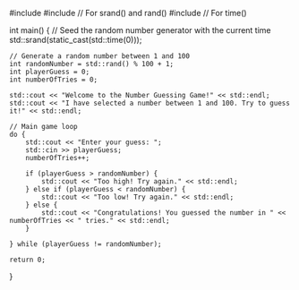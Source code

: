 #include <iostream>
#include <cstdlib>  // For srand() and rand()
#include <ctime>    // For time()

int main() {
    // Seed the random number generator with the current time
    std::srand(static_cast<unsigned int>(std::time(0)));
    
    // Generate a random number between 1 and 100
    int randomNumber = std::rand() % 100 + 1;
    int playerGuess = 0;
    int numberOfTries = 0;

    std::cout << "Welcome to the Number Guessing Game!" << std::endl;
    std::cout << "I have selected a number between 1 and 100. Try to guess it!" << std::endl;

    // Main game loop
    do {
        std::cout << "Enter your guess: ";
        std::cin >> playerGuess;
        numberOfTries++;

        if (playerGuess > randomNumber) {
            std::cout << "Too high! Try again." << std::endl;
        } else if (playerGuess < randomNumber) {
            std::cout << "Too low! Try again." << std::endl;
        } else {
            std::cout << "Congratulations! You guessed the number in " << numberOfTries << " tries." << std::endl;
        }

    } while (playerGuess != randomNumber);

    return 0;
}

